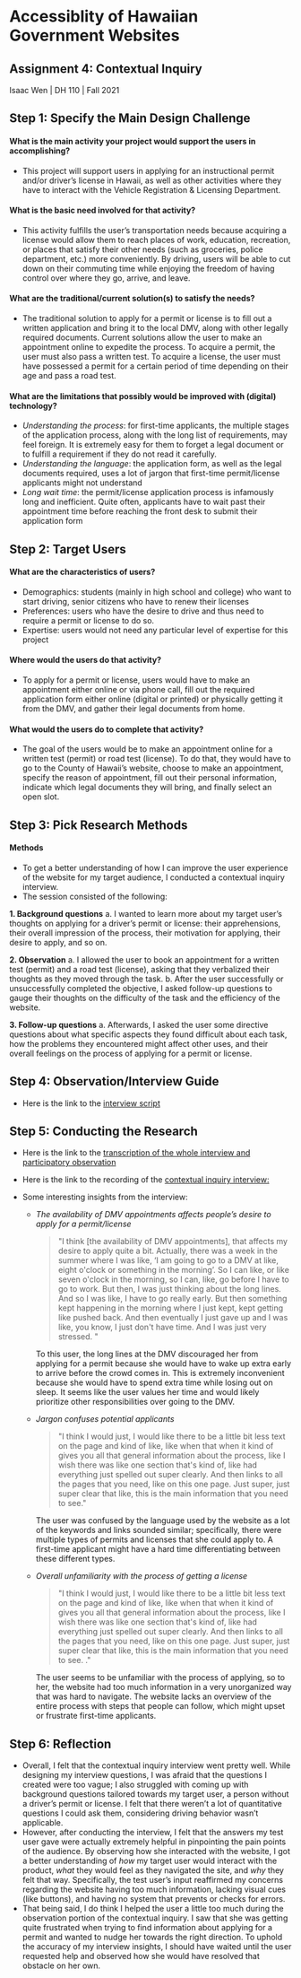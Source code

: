 # Accessiblity of Hawaiian Government Websites

## Assignment 4: Contextual Inquiry
Isaac Wen | DH 110 | Fall 2021
<br  />

## Step 1: Specify the Main Design Challenge

#### What is the main activity your project would support the users in accomplishing?  
* This project will support users in applying for an instructional permit and/or driver’s license in Hawaii, as well as other activities where they have to interact with the Vehicle Registration & Licensing Department.

#### What is the basic need involved for that activity? 
* This activity fulfills the user’s transportation needs because acquiring a license would allow them to reach places of work, education, recreation, or places that satisfy their other needs (such as groceries, police department, etc.) more conveniently. By driving, users will be able to cut down on their commuting time while enjoying the freedom of having control over where they go, arrive, and leave.

#### What are the traditional/current solution(s) to satisfy the needs?
* The traditional solution to apply for a permit or license is to fill out a written application and bring it to the local DMV, along with other legally required documents. Current solutions allow the user to make an appointment online to expedite the process. To acquire a permit, the user must also pass a written test. To acquire a license, the user must have possessed a permit for a certain period of time depending on their age and pass a road test.


#### What are the limitations that possibly would be improved with (digital) technology?
* *Understanding the process*: for first-time applicants, the multiple stages of the application process, along with the long list of requirements, may feel foreign. It is extremely easy for them to forget a legal document or to fulfill a requirement if they do not read it carefully.
* *Understanding the language*: the application form, as well as the legal documents required, uses a lot of jargon that first-time permit/license applicants might not understand
* *Long wait time*: the permit/license application process is infamously long and inefficient. Quite often, applicants have to wait past their appointment time before reaching the front desk to submit their application form


## Step 2: Target Users

#### What are the characteristics of users?
* Demographics: students (mainly in high school and college) who want to start driving, senior citizens who have to renew their licenses
* Preferences: users who have the desire to drive and thus need to require a permit or license to do so.
* Expertise: users would not need any particular level of expertise for this project

#### Where would the users do that activity?
* To apply for a permit or license, users would have to make an appointment either online or via phone call, fill out the required application form either online (digital or printed) or physically getting it from the DMV, and gather their legal documents from home. 

#### What would the users do to complete that activity?
* The goal of the users would be to make an appointment online for a written test (permit) or road test (license). To do that, they would have to go to the County of Hawaii’s website, choose to make an appointment, specify the reason of appointment, fill out their personal information, indicate which legal documents they will bring, and finally select an open slot. 


## Step 3: Pick Research Methods

#### Methods
* To get a better understanding of how I can improve the user experience of the website for my target audience, I conducted a contextual inquiry interview.
* The session consisted of the following:

 **1.	Background questions**
    a.  I wanted to learn more about my target user’s thoughts on applying for a driver’s permit or license: their apprehensions, their overall impression of the process, their motivation for applying, their desire to apply, and so on.
  
 **2.	Observation**
    a.	I allowed the user to book an appointment for a written test (permit) and a road test (license), asking that they verbalized their thoughts as they moved through the task.
  b.	After the user successfully or unsuccessfully completed the objective, I asked follow-up questions to gauge their thoughts on the difficulty of the task and the efficiency of the website.
  
 **3.	Follow-up questions**
    a.	Afterwards, I asked the user some directive questions about what specific aspects they found difficult about each task, how the problems they encountered might affect other uses, and their overall feelings on the process of applying for a permit or license.



## Step 4: Observation/Interview Guide

* Here is the link to the [interview script](https://docs.google.com/document/d/1q5xQgoCcj9-_8CHr-Bs_nBvVZ9nejpKN9JFdvcb2EOk/edit?usp=sharing)


## Step 5: Conducting the Research

* Here is the link to the [transcription of the whole interview and participatory observation](https://docs.google.com/document/d/1E2CohPc6rUwAMgB54cY0xZ3uaaPV3j8Fy878ju3Bi7w/edit?usp=sharing)
* Here is the link to the recording of the [contextual inquiry interview:](https://drive.google.com/file/d/1utbi2oDatdWyiCnw3sUwT7KS6vRC4YbY/view?usp=sharing)

* Some interesting insights from the interview:
  * *The availability of DMV appointments affects people’s desire to apply for a permit/license*
  
    > "I think [the availability of DMV appointments], that affects my desire to apply quite a bit. Actually, there was a week in the summer where I was like, ‘I am going to go to a DMV at like, eight o'clock or something in the morning’. So I can like, or like seven o'clock in the morning, so I can, like, go before I have to go to work. But then, I was just thinking about the long lines. And so I was like, I have to go really early. But then something kept happening in the morning where I just kept, kept getting like pushed back. And then eventually I just gave up and I was like, you know, I just don't have time. And I was just very stressed. "
    
    To this user, the long lines at the DMV discouraged her from applying for a permit because she would have to wake up extra early to arrive before the crowd comes in. This is extremely inconvenient because she would have to spend extra time while losing out on sleep. It seems like the user values her time and would likely prioritize other responsibilities over going to the DMV.

  * *Jargon confuses potential applicants*
  
    > "I think I would just, I would like there to be a little bit less text on the page and kind of like, like when that when it kind of gives you all that general information about the process, like I wish there was like one section that's kind of, like had everything just spelled out super clearly. And then links to all the pages that you need, like on this one page. Just super, just super clear that like, this is the main information that you need to see."
    
    The user was confused by the language used by the website as a lot of the keywords and links sounded similar; specifically, there were multiple types of permits and licenses that she could apply to. A first-time applicant might have a hard time differentiating between these different types.
   
  * *Overall unfamiliarity with the process of getting a license*
  
    > "I think I would just, I would like there to be a little bit less text on the page and kind of like, like when that when it kind of gives you all that general information about the process, like I wish there was like one section that's kind of, like had everything just spelled out super clearly. And then links to all the pages that you need, like on this one page. Just super, just super clear that like, this is the main information that you need to see. ."
    
    The user seems to be unfamiliar with the process of applying, so to her, the website had too much information in a very unorganized way that was hard to navigate. The website lacks an overview of the entire process with steps that people can follow, which might upset or frustrate first-time applicants.


## Step 6: Reflection

* Overall, I felt that the contextual inquiry interview went pretty well. While designing my interview questions, I was afraid that the questions I created were too vague; I also struggled with coming up with background questions tailored towards my target user, a person without a driver’s permit or license. I felt that there weren’t a lot of quantitative questions I could ask them, considering driving behavior wasn’t applicable.
* However, after conducting the interview, I felt that the answers my test user gave were actually extremely helpful in pinpointing the pain points of the audience. By observing how she interacted with the website, I got a better understanding of *how* my target user would interact with the product, *what* they would feel as they navigated the site, and *why* they felt that way. Specifically, the test user’s input reaffirmed my concerns regarding the website having too much information, lacking visual cues (like buttons), and having no system that prevents or checks for errors.
* That being said, I do think I helped the user a little too much during the observation portion of the contextual inquiry. I saw that she was getting quite frustrated when trying to find information about applying for a permit and wanted to nudge her towards the right direction. To uphold the accuracy of my interview insights, I should have waited until the user requested help and observed how she would have resolved that obstacle on her own.
